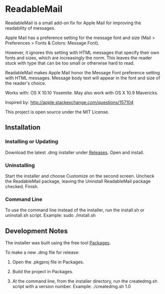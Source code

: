 # ReadableMail

ReadableMail is a small add-on fix for Apple Mail for improving the
readability of messages.

Apple Mail has a preference setting for the message font and size (Mail
\> Preferences \> Fonts & Colors: Message Font).

However, it ignores this setting with HTML messages that specify their own
fonts and sizes, which are increasingly the norm. This leaves the reader
stuck with type that can be too small or otherwise hard to read.

ReadableMail makes Apple Mail honor the Message Font preference setting
with HTML messages. Message body text will appear in the font and size of
the reader's choice.

Works with: OS X 10.10 Yosemite. May also work with OS X 10.9 Mavericks.

Inspired by: http://apple.stackexchange.com/questions/157104

This project is open source under the MIT License.

## Installation

### Installing or Updating

Download the latest .dmg installer under [Releases](./releases). Open and
install.

### Uninstalling

Start the installer and choose Customize on the second screen. Uncheck the
ReadableMail package, leaving the Uninstall ReadableMail package checked.
Finish.

### Command Line

To use the command line instead of the installer, run the install.sh or
uninstall.sh script. Example: sudo ./install.sh

## Development Notes

The installer was built using the free tool
[Packages](http://s.sudre.free.fr/Software/Packages/about.html).

To make a new .dmg file for release:

1. Open the .pkgproj file in Packages.

2. Build the project in Packages.

3. At the command line, from the installer directory, run the createdmg.sh
script with a version number. Example: ./createdmg.sh 1.0